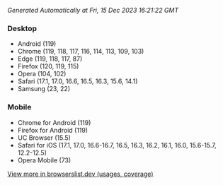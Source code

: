 _Generated Automatically at Fri, 15 Dec 2023 16:21:22 GMT_

### Desktop

- Android (119)
- Chrome (119, 118, 117, 116, 114, 113, 109, 103)
- Edge (119, 118, 117, 87)
- Firefox (120, 119, 115)
- Opera (104, 102)
- Safari (17.1, 17.0, 16.6, 16.5, 16.3, 15.6, 14.1)
- Samsung (23, 22)

### Mobile

- Chrome for Android (119)
- Firefox for Android (119)
- UC Browser (15.5)
- Safari for iOS (17.1, 17.0, 16.6-16.7, 16.5, 16.3, 16.2, 16.1, 16.0, 15.6-15.7, 12.2-12.5)
- Opera Mobile (73)

[View more in browserslist.dev (usages, coverage)](https://browserslist.dev/?q=PjAuMiUsbm90IGRlYWQsbm90IG9wX21pbmkgYWxs)
